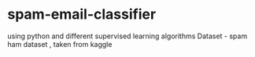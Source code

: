 # spam-email-classifier
using python and different supervised learning algorithms
Dataset -
spam ham dataset , taken from kaggle
